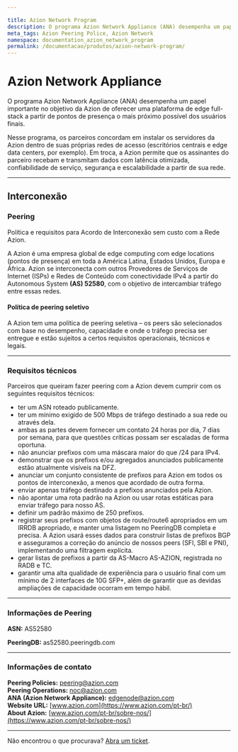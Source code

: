 ```yaml
---

title: Azion Network Program
description: O programa Azion Network Appliance (ANA) desempenha um papel importante no objetivo da Azion de oferecer uma plataforma de edge full-stack a partir de pontos de presença o mais próximo possível dos usuários finais.
meta_tags: Azion Peering Police, Azion Network
namespace: documentation_azion_network_program
permalink: /documentacao/produtos/azion-network-program/
---
```


# Azion Network Appliance

O programa Azion Network Appliance (ANA) desempenha um papel importante no objetivo da Azion de oferecer uma plataforma de edge full-stack a partir de pontos de presença o mais próximo possível dos usuários finais. 

Nesse programa, os parceiros concordam em instalar os servidores da Azion dentro de suas próprias redes de acesso (escritórios centrais e edge data centers, por exemplo). Em troca, a Azion permite que os assinantes do parceiro recebam e transmitam dados com latência otimizada, confiabilidade de serviço, segurança e escalabilidade a partir de sua rede.

------

## Interconexão

### Peering

Política e requisitos para Acordo de Interconexão sem custo com a Rede Azion. 

A Azion é uma empresa global de edge computing com edge locations (pontos de presença) em toda a América Latina, Estados Unidos, Europa e África. Azion se interconecta com outros Provedores de Serviços de Internet (ISPs) e Redes de Conteúdo com conectividade IPv4 a partir do Autonomous System **(AS) 52580**, com o objetivo de intercambiar tráfego entre essas redes.

#### Política de peering seletivo

A Azion tem uma política de peering seletiva – os peers são selecionados com base no desempenho, capacidade e onde o tráfego precisa ser entregue e estão sujeitos a certos requisitos operacionais, técnicos e legais.

---

### Requisitos técnicos

Parceiros que queiram fazer peering com a Azion devem cumprir com os seguintes requisitos técnicos:


* ter um ASN roteado publicamente.
* ter um mínimo exigido de 500 Mbps de tráfego destinado a sua rede ou através dela. 
* ambas as partes devem fornecer um contato 24 horas por dia, 7 dias por semana, para que questões críticas possam ser escaladas de forma oportuna.
* não anunciar prefixos com uma máscara maior do que /24 para IPv4.
* demonstrar que os prefixos e/ou agregados anunciados publicamente estão atualmente visíveis na DFZ.
* anunciar um conjunto consistente de prefixos para Azion em todos os pontos de interconexão, a menos que acordado de outra forma.
* enviar apenas tráfego destinado a prefixos anunciados pela Azion.
* não apontar uma rota padrão na Azion ou usar rotas estáticas para enviar tráfego para nosso AS.
* definir um padrão máximo de 250 prefixos.
* registrar seus prefixos com objetos de route/route6 apropriados em um IRRDB apropriado, e manter uma listagem no PeeringDB completa e precisa. A Azion usará esses dados para construir listas de prefixos BGP e asseguramos a correção do anúncio de nossos peers (SFI, SBI e PNI), implementando uma filtragem explícita.
* gerar listas de prefixos a partir da AS-Macro AS-AZION, registrada no RADB e TC.
* garantir uma alta qualidade de experiência para o usuário final com um mínimo de 2 interfaces de 10G SFP+, além de garantir que as devidas ampliações de capacidade ocorram em tempo hábil.

---

### Informações de Peering

**ASN:** AS52580

**PeeringDB:** as52580.peeringdb.com

---

### Informações de contato

**Peering Policies:** [peering@azion.com](mailto:peering@azion.com) <br> **Peering Operations:** [noc@azion.com](mailto:noc@azion.com) <br> **ANA (Azion Network Appliance):** [edgenode@azion.com](mailto:edgenode@azion.com) <br> **Website URL:** [www.azion.com](https://www.azion.com/pt-br/) <br> **About Azion:** [www.azion.com/pt-br/sobre-nos/](https://www.azion.com/pt-br/sobre-nos/)

---

Não encontrou o que procurava? [Abra um ticket](https://tickets.azion.com/pt-BR/support/login/).
